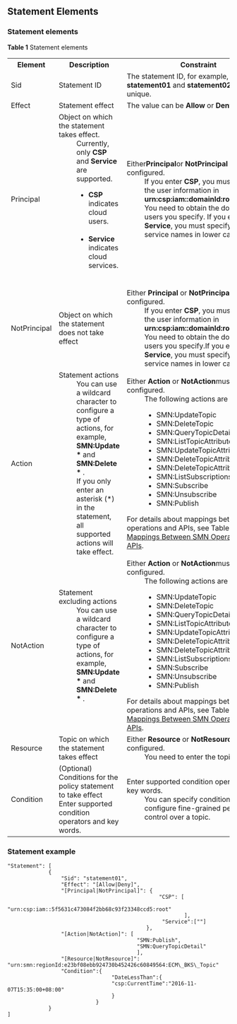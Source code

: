 ## Statement Elements

### Statement elements

**Table 1** Statement elements
	<table>
    <tr>
       <th>Element</th>
       <th>Description</th> 
	   <th>Constraint</th>
     </tr>
     <tr>
         <td>Sid</td>
         <td>Statement ID</td>
		 <td>The statement ID, for example, <b>statement01</b> and <b>statement02</b>, must be unique. </td>
     </tr>
     <tr>
         <td>Effect</td>
         <td>Statement effect</td>
		 <td>The value can be <b>Allow</b> or  <b>Deny</b>.</td>
     </tr>
     <tr>
         <td>Principal</td>
         <td>Object on which the statement takes effect.
			<dd>Currently, only <b>CSP</b> and <b>Service</b> are supported.                                                                                                                                                                                   
                <ul><li><b>CSP</b> indicates cloud users.</li>                                                                                                                                                                                                              
                <li><b>Service</b> indicates cloud services.</li></ul></dd>    
			</td>
		 <td>Either<b>Principal</b>or <b>NotPrincipal</b> must be configured.<dd>If you enter <b>CSP</b>, you must specify the user information in <b>urn:csp:iam::domainId:root</b>format. You need to obtain the domain IDs of users you specify.                                                                                                                                         If you enter <b>Service</b>, you must specify the cloud service names in lower case. </dd></td>
     </tr>
	<tr>
         <td>NotPrincipal</td>
         <td>Object on which the statement does not take effect  </td>
		 <td>Either <b>Principal</b> or <b>NotPrincipal</b>must be configured.
			<dd>If you enter <b>CSP</b>, you must specify the user information in <b>urn:csp:iam::domainId:root</b> format. You need to obtain the domain IDs of users you specify.If you enter <b>Service</b>, you must specify the cloud service names in lower case. </dd>
		</td>
     </tr>
	<tr>
         <td>Action</td>
         <td>Statement actions
				<dd>You can use a wildcard character to configure a type of actions, for example, <b>SMN:Update * </b> and <b>SMN:Delete * </b>. </dd>                                                                                                                                <dd>If you only enter an asterisk (*) in the statement, all supported actions will take effect.</dd></td>
		 <td>Either <b>Action</b> or <b>NotAction</b>must be configured.
				<dd>The following actions are supported: 
				<ul>
				<li>SMN:UpdateTopic </li>                                                                                                                                                                                                            <li>SMN:DeleteTopic </li>
				<li>SMN:QueryTopicDetail </li>
				<li>SMN:ListTopicAttributes </li>
				<li>SMN:UpdateTopicAttribute  </li>
				<li>SMN:DeleteTopicAttributes </li>
				<li>SMN:DeleteTopicAttributeByName </li>
				<li>SMN:ListSubscriptionsByTopic </li>
				<li>SMN:Subscribe </li>
				<li>SMN:Unsubscribe  </li>
				<li>SMN:Publish </li></dd>
				</ul>
				For details about mappings between the operations and APIs, see Table 1 in section <a href="Mappings Between SMN Operations and APIs.md">Mappings Between SMN Operations and APIs</a>. 
		</td>
		<tr>
         <td>NotAction</td>
         <td>Statement excluding actions
				<dd>You can use a wildcard character to configure a type of actions, for example, <b>SMN:Update * </b> and <b>SMN:Delete * </b>.                                                                         </dd></td>
		 <td>Either <b>Action</b> or <b>NotAction</b>must be configured.
				<dd>The following actions are supported: 
				<ul>
				<li>SMN:UpdateTopic </li>                                                                                                                                                                                                            <li>SMN:DeleteTopic </li>
				<li>SMN:QueryTopicDetail </li>
				<li>SMN:ListTopicAttributes </li>
				<li>SMN:UpdateTopicAttribute  </li>
				<li>SMN:DeleteTopicAttributes </li>
				<li>SMN:DeleteTopicAttributeByName </li>
				<li>SMN:ListSubscriptionsByTopic </li>
				<li>SMN:Subscribe </li>
				<li>SMN:Unsubscribe  </li>
				<li>SMN:Publish </li>
				</ul></dd>
				For details about mappings between the operations and APIs, see Table 1 in section <a href="Mappings Between SMN Operations and APIs.md">Mappings Between SMN Operations and APIs</a>. 
		</td>
     </tr>
		<tr>
         <td>Resource</td>
         <td>Topic on which the statement takes effect   </td>
		 <td>Either <b>Resource</b> or <b>NotResource</b>must be configured.
			<dd>You need to enter the topic URN. </dd></td>
     </tr>
	</tr>
		<tr>
         <td>Condition  </td>
         <td>(Optional) Conditions for the policy statement to take effect                                                        Enter supported condition operators and key words. </td>
		 <td>Enter supported condition operators and key words.
			<dd>You can specify conditions to configure fine-grained permission control over a topic. </dd></td>
     </tr>
     </table>  

### Statement example

    "Statement": [
			     {
				     "Sid": "statement01",
				     "Effect": "[Allow|Deny]",
				     "[Principal|NotPrincipal]": {
				     								"CSP": [
				     											"urn:csp:iam::5f5631c473084f2bb68c93f23348ccd5:root"
				     										],
					    							 "Service":[""]
					     						},
				     "[Action|NotAction]": [
										     "SMN:Publish",
										     "SMN:QueryTopicDetail"
										     ],
				     "[Resource|NotResource]": "urn:smn:regionId:e23bf08ebb924730b452426c60849564:ECM\_BKS\_Topic"
				     "Condition":{
								     "DateLessThan":{
								     "csp:CurrentTime":"2016-11-07T15:35:00+08:00"
								     }
				     			}
			     }
    ]
